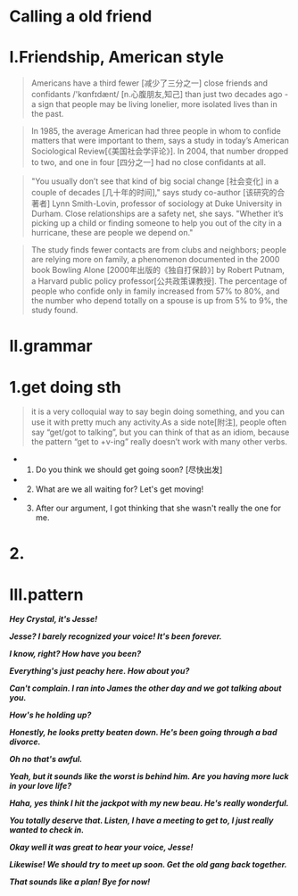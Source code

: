 # Calling a old friend
# I.Friendship, American style
> Americans have a third fewer [减少了三分之一] close friends and confidants /'kɑnfɪdænt/ [n.心腹朋友,知己] than just two decades ago - a sign that people may be living lonelier, more isolated lives than in the past.

> In 1985, the average American had three people in whom to confide matters that were important to them, says a study in today’s American Sociological Review[《美国社会学评论》]. In 2004, that number dropped to two, and one in four [四分之一] had no close confidants at all.

> "You usually don’t see that kind of big social change [社会变化] in a couple of decades [几十年的时间]," says study co-author [该研究的合著者] Lynn Smith-Lovin, professor of sociology at Duke University in Durham. Close relationships are a safety net, she says. "Whether it’s picking up a child or finding someone to help you out of the city in a hurricane, these are people we depend on."

> The study finds fewer contacts are from clubs and neighbors; people are relying more on family, a phenomenon documented in the 2000 book Bowling Alone [2000年出版的《独自打保龄》] by Robert Putnam, a Harvard public policy professor[公共政策课教授]. The percentage of people who confide only in family increased from 57% to 80%, and the number who depend totally on a spouse is up from 5% to 9%, the study found.

# II.grammar
# 1.get doing sth
> it is a very colloquial way to say begin doing something, and you can use it with pretty much any activity.As a side note[附注], people often say “get/got to talking”, but you can think of that as an idiom, because the pattern “get to +v-ing” really doesn’t work with many other verbs.

- 1. Do you think we should get going soon? [尽快出发]

- 2. What are we all waiting for? Let's get moving! 

- 3. After our argument, I got thinking that she wasn't really the one for me.

# 2.










# III.pattern
***Hey Crystal, it's Jesse!***

***Jesse? I barely recognized your voice! It's been forever.***

***I know, right? How have you been?***

***Everything's just peachy here. How about you?***

***Can't complain. I ran into James the other day and we got talking about you.***

***How's he holding up?***

***Honestly, he looks pretty beaten down. He's been going through a bad divorce.***

***Oh no that's awful.***

***Yeah, but it sounds like the worst is behind him. Are you having more luck in your love life?***

***Haha, yes think I hit the jackpot with my new beau. He's really wonderful.***

***You totally deserve that. Listen, I have a meeting to get to, I just really wanted to check in.***

***Okay well it was great to hear your voice, Jesse!***

***Likewise! We should try to meet up soon. Get the old gang back together.***

***That sounds like a plan! Bye for now!***